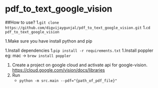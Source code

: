 # pdf_to_text_google_vision

##How to use?
    1.`git clone https://github.com/digvijaygunjal/pdf_to_text_google_vision.git`
    1.`cd pdf_to_text_google_vision`

1.Make sure you have install python and pip

1.Install dependencies
    1.`pip install -r requirements.txt`
    1.Install poppler eg: mac -> `brew install poppler`
1. Create a project on google cloud and activate api for google-vision. https://cloud.google.com/vision/docs/libraries
1. Run
    - `python -m src.main --pdf="{path_of_pdf_file}"`
